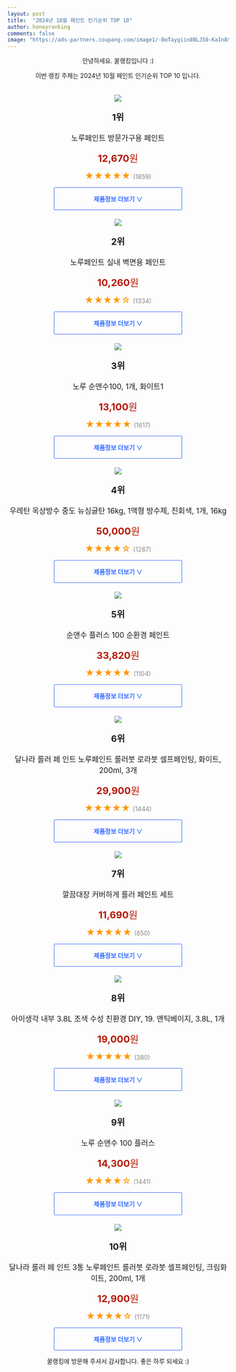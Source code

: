 ```yaml
---
layout: post
title:  "2024년 10월 페인트 인기순위 TOP 10"
author: honeyranking
comments: false
image: "https://ads-partners.coupang.com/image1/-BoTaygiin8BLJ50-KaIn8Srm7ScbUHKBWokiLAHyoMJ0Kv4VX4HM9WkoM6kdqCKaMDq6ykZ4tI5T1CNWwNEj1uTqQ4TcktXIafa9QaCln-csKOetGTVAmBV5gmA9_l1FPcWhVbUOAaiLB94PIN8Aer9GlOFJq-_aYY9t-0RG0F3zGjpp0UWywiYyNuJn9gXS2bxjlokaFo5Hirq0RSoLZyVVmTBosmFvJilPcMaWjq3X8URrInGntnIEDWTWAV-e3EjLVKZ8hShAzWAoeAY13apTx3-jXbA"
---
```

<p style="text-align: center;">안녕하세요. 꿀랭킹입니다 :)</p>
<p style="text-align: center;">이번 랭킹 주제는 2024년 10월 페인트 인기순위 TOP 10 입니다.</p><center><img src="https://ads-partners.coupang.com/image1/-BoTaygiin8BLJ50-KaIn8Srm7ScbUHKBWokiLAHyoMJ0Kv4VX4HM9WkoM6kdqCKaMDq6ykZ4tI5T1CNWwNEj1uTqQ4TcktXIafa9QaCln-csKOetGTVAmBV5gmA9_l1FPcWhVbUOAaiLB94PIN8Aer9GlOFJq-_aYY9t-0RG0F3zGjpp0UWywiYyNuJn9gXS2bxjlokaFo5Hirq0RSoLZyVVmTBosmFvJilPcMaWjq3X8URrInGntnIEDWTWAV-e3EjLVKZ8hShAzWAoeAY13apTx3-jXbA" style="margin-top:20px" /></center><p style="text-align: center; font-size: 20px"><b>1위</b></p><p style="text-align: center; font-size: 17px">노루페인트 방문가구용 페인트</p><p style="text-align: center;"><span style="color: #b61800; font-size: 22px;"><b>12,670</b>원</span></p><p style="text-align: center;"><span style="color: #ff9600; font-size: 20px;">★★★★★ </span><span style="color: #878787;">(1859)</span></p><center><a href="https://link.coupang.com/re/AFFSDP?lptag=AF3899140&subid=honeyrank&pageKey=6139118679&itemId=541866829&vendorItemId=4417596173&traceid=V0-153-de3d1740cbf053da&requestid=20241022050000633013534491&token=31850C%7CMIXED"><div style="font-size: 14px; display: inline-block; padding: 15px 90px; color: #346aff; border-radius: 2px; border: 1px solid #346aff; cursor: pointer;"><b>제품정보 더보기 &or;</b></div></a></center><center><img src="https://ads-partners.coupang.com/image1/VF0Jml0zFtzwzxlzVOQBl3qeoioXR3FI6hHIKV1DuGqJ_ZuIU-uJGUwqdiygtUgy-pRvS8VWL47N_q-aItdTW8FKe637nnUP7l9UKHP0OpqWphGG1tFfisjhm1ftXM9z1iS4UcvTRF6p9lBY3yt52lyGbkGl6DQLgBMOZJq9AxB0Bfyb63rUqTYZ0ITeif1LcpUIW7CZJys2-0ryMtrFpHzeT9Gku8kv-9_NLoQpRDRCZwUpT9JXklQprKWmVwfZK3yJ-CQorB7yU6lR9Brtv5hcfvmFevZp" style="margin-top:20px" /></center><p style="text-align: center; font-size: 20px"><b>2위</b></p><p style="text-align: center; font-size: 17px">노루페인트 실내 벽면용 페인트</p><p style="text-align: center;"><span style="color: #b61800; font-size: 22px;"><b>10,260</b>원</span></p><p style="text-align: center;"><span style="color: #ff9600; font-size: 20px;">★★★★☆ </span><span style="color: #878787;">(1334)</span></p><center><a href="https://link.coupang.com/re/AFFSDP?lptag=AF3899140&subid=honeyrank&pageKey=189691379&itemId=541866590&vendorItemId=4417595360&traceid=V0-153-a4c6eb1112809cde&requestid=20241022050000633013534491&token=31850C%7CMIXED"><div style="font-size: 14px; display: inline-block; padding: 15px 90px; color: #346aff; border-radius: 2px; border: 1px solid #346aff; cursor: pointer;"><b>제품정보 더보기 &or;</b></div></a></center><center><img src="https://ads-partners.coupang.com/image1/gBLEAunvFfBMXesBgGNx0D669F0erk5TNB6G_389bGXqwQp4pI2qLizGlPZcBE2pqVuLlMFjENsjr-V5tE67ZpBRdQ3dT85tG7naeT_0eo83h_2uxZI0t7J9bSNC108I2XVu0MY74udXVahHS3KeObErPTLgrvFRBi8LxqO02RbyacNDmod_l8FU2kItdvw4Rdw55t03Iq723y4WOy_qizMW5dNyM103qCGAzb-UQy9nJ2JmbRWUwFtv419CirCRbw-Nj3NhEXvSi8Shx__YSHTlYP-xqAxkRn-9wrD_ZptUr4WZRdDikUTO7V0KPw==" style="margin-top:20px" /></center><p style="text-align: center; font-size: 20px"><b>3위</b></p><p style="text-align: center; font-size: 17px">노루 순앤수100, 1개, 화이트1</p><p style="text-align: center;"><span style="color: #b61800; font-size: 22px;"><b>13,100</b>원</span></p><p style="text-align: center;"><span style="color: #ff9600; font-size: 20px;">★★★★★ </span><span style="color: #878787;">(1617)</span></p><center><a href="https://link.coupang.com/re/AFFSDP?lptag=AF3899140&subid=honeyrank&pageKey=15079366&itemId=3122775768&vendorItemId=3010815764&traceid=V0-153-97edc44337cfa801&clickBeacon=0dfbd540-8fe7-11ef-b3a0-958dc089aecf%7E3&requestid=20241022050000633013534491&token=31850C%7CMIXED"><div style="font-size: 14px; display: inline-block; padding: 15px 90px; color: #346aff; border-radius: 2px; border: 1px solid #346aff; cursor: pointer;"><b>제품정보 더보기 &or;</b></div></a></center><center><img src="https://ads-partners.coupang.com/image1/vv7Oa6ZgfvSoucrSvgqREsLGaLA4l1bVxPVBW7-ZbtIxKa7c0kYvtSVoNlKb7T012an8NEa3yXdXriVYTsxwcusyZbuBoDoXG2VNw3jRrTqcQX_HUOWnQE-BPQHdmw-RIX44HMOX3P_M_j3sADBwSVPp3bh0wL5llI4OlQ8A9mMxmManGwSSTu0tWWWw9BJvUsinTxb93SgbXRMPvoDzfhBYRCgiYkYF42ahPwvll0DFc0njKQH_Q6CHCLEtBFsVelCBPKXR-Xp_JDcSrd5Y6rKc0KaEyTvex6NScCqBBwb6eHNyfLu_JNp7kB_qEnc=" style="margin-top:20px" /></center><p style="text-align: center; font-size: 20px"><b>4위</b></p><p style="text-align: center; font-size: 17px">우레탄 옥상방수 중도 뉴싱글탄 16kg, 1액형 방수제, 진회색, 1개, 16kg</p><p style="text-align: center;"><span style="color: #b61800; font-size: 22px;"><b>50,000</b>원</span></p><p style="text-align: center;"><span style="color: #ff9600; font-size: 20px;">★★★★☆ </span><span style="color: #878787;">(1287)</span></p><center><a href="https://link.coupang.com/re/AFFSDP?lptag=AF3899140&subid=honeyrank&pageKey=6850481683&itemId=16318094480&vendorItemId=90664267745&traceid=V0-153-104acae3bed6f21c&clickBeacon=0dfbd540-8fe7-11ef-801f-7659a69e1a06%7E3&requestid=20241022050000633013534491&token=31850C%7CMIXED"><div style="font-size: 14px; display: inline-block; padding: 15px 90px; color: #346aff; border-radius: 2px; border: 1px solid #346aff; cursor: pointer;"><b>제품정보 더보기 &or;</b></div></a></center><center><img src="https://ads-partners.coupang.com/image1/XluIPacTChbIaeuPXotjMSN_KHhfwoqYn3sCUT1OceSnzeMoj7O5OfOLhX-vr6Ps1jfVxeQVepKTPCjM4EBd_vMQgZSHU_jvmqC_d7E8knNNYxOxRr3y2WAdT-lxT0wbRDTZjIWN7cRYc-MDshTs9828O1Xhz-hKHQ0Ut4Qx5BetCPjrJgwk-_-3WhcL8OxuVcJay64OJnOmqGdT1nmCPS8YSOWxrV8AXoFmtnezc0XuKZkcg8v0u-AEUgokX-4hAumuwho1YRMKNCwu-X15a_fMIiJNiG676Tso" style="margin-top:20px" /></center><p style="text-align: center; font-size: 20px"><b>5위</b></p><p style="text-align: center; font-size: 17px">순앤수 플러스 100 순환경 페인트</p><p style="text-align: center;"><span style="color: #b61800; font-size: 22px;"><b>33,820</b>원</span></p><p style="text-align: center;"><span style="color: #ff9600; font-size: 20px;">★★★★★ </span><span style="color: #878787;">(1104)</span></p><center><a href="https://link.coupang.com/re/AFFSDP?lptag=AF3899140&subid=honeyrank&pageKey=6523713166&itemId=14464128279&vendorItemId=85619561278&traceid=V0-153-9eb0e79a252faae9&requestid=20241022050000633013534491&token=31850C%7CMIXED"><div style="font-size: 14px; display: inline-block; padding: 15px 90px; color: #346aff; border-radius: 2px; border: 1px solid #346aff; cursor: pointer;"><b>제품정보 더보기 &or;</b></div></a></center><center><img src="https://ads-partners.coupang.com/image1/e-_Zb4bLvtAaZ8c3e2S7ec1R03Z42YeG3i5rTwEvtFzrZodUgYqZ759BI4y-xHLpDE3L4MktDZecUb1uoE6JKBmYRaFJsMHC5SDfxe75Bsvg5W-lgD_StWyVr1xJ1hXf3dagepyAvdFftODFfADjl2-OxMpaUFQ6er2xl9rhMOnrFgrvDMAMTzV6ASYW3I9qQOS3l7WDpJv44nXgUaJDnAQv-ox1BEGuKitItY7uP5-GfJdR2rUGEOMFpIRx6_WbUGhQx8whjp6t2Vssq2KNf303KfGR2bDKoWYDN8l5lB1Ql_N8bBtAfH9WEnKUEI8-" style="margin-top:20px" /></center><p style="text-align: center; font-size: 20px"><b>6위</b></p><p style="text-align: center; font-size: 17px">달나라 롤러 페 인트 노루페인트 롤러붓 로라붓 셀프페인팅, 화이트, 200ml, 3개</p><p style="text-align: center;"><span style="color: #b61800; font-size: 22px;"><b>29,900</b>원</span></p><p style="text-align: center;"><span style="color: #ff9600; font-size: 20px;">★★★★★ </span><span style="color: #878787;">(1444)</span></p><center><a href="https://link.coupang.com/re/AFFSDP?lptag=AF3899140&subid=honeyrank&pageKey=7544210053&itemId=23342451235&vendorItemId=90373906697&traceid=V0-153-eafed13a9193e468&clickBeacon=0dfbd540-8fe7-11ef-9af7-8cbebaaca773%7E3&requestid=20241022050000633013534491&token=31850C%7CMIXED"><div style="font-size: 14px; display: inline-block; padding: 15px 90px; color: #346aff; border-radius: 2px; border: 1px solid #346aff; cursor: pointer;"><b>제품정보 더보기 &or;</b></div></a></center><center><img src="https://ads-partners.coupang.com/image1/8F_ogaM6Sj8SfQO78CEeVWkLj2DwBrORX0fwe3vzwyYF-jo2K4vERGWi57g-F7Wb9F78NfMVQR4NEuKAaVa5NyoNUEtbK5slqQqfzk3uD7Hsn_6tvBRlSmvd1anrbjl8-WRXPk7lQTLhzbVbkiL61fNFkTQ4zDvyA2TX0cduQK50wp6WD4YPoCRkUx3c04oZLAOKZ1wBtWPdsmHm2jZq5BBtoCht_Fhp7PbSDuHNawfhffVeS7bogj7xbjgTEGzttTzGgGiGTZj2nqr_LU-Itnaz91C1d3puz30=" style="margin-top:20px" /></center><p style="text-align: center; font-size: 20px"><b>7위</b></p><p style="text-align: center; font-size: 17px">깔끔대장 커버하게 롤러 페인트 세트</p><p style="text-align: center;"><span style="color: #b61800; font-size: 22px;"><b>11,690</b>원</span></p><p style="text-align: center;"><span style="color: #ff9600; font-size: 20px;">★★★★★ </span><span style="color: #878787;">(650)</span></p><center><a href="https://link.coupang.com/re/AFFSDP?lptag=AF3899140&subid=honeyrank&pageKey=7771499368&itemId=20981957999&vendorItemId=88616426874&traceid=V0-153-00ed87aacaf50d96&requestid=20241022050000633013534491&token=31850C%7CMIXED"><div style="font-size: 14px; display: inline-block; padding: 15px 90px; color: #346aff; border-radius: 2px; border: 1px solid #346aff; cursor: pointer;"><b>제품정보 더보기 &or;</b></div></a></center><center><img src="https://ads-partners.coupang.com/image1/jYBCkyJcsO5VbXUqjYYkFSv--BCA1nlNjTJmdOvliNoxbldUFIgKkSiztGRsN2WShABmVaX2C6lfTSnA_dFrJyrx_LGqJOKLHxkwlUaINkZQLeENLBqKw4uFdYb8Z8X0bLx4ecjd9a-O1ZOWnLHKG7saZWQeLA6JBYxRV8_Aa7MtOMFBSLN5h2eiGyB6sChWoAwG0rPiUni4xUVpXGsAkRa-idZ5LX4C_T-Zoj_VVxPwUbjMJOsDogi5FoBmZylweMVZYJOMWi4Jv7YvbvGGvpFXtzuQrs203hyOkWDD3rPd-IZPY21q2x1y-O2CDQ==" style="margin-top:20px" /></center><p style="text-align: center; font-size: 20px"><b>8위</b></p><p style="text-align: center; font-size: 17px">아이생각 내부 3.8L 조색 수성 친환경 DIY, 19. 앤틱베이지, 3.8L, 1개</p><p style="text-align: center;"><span style="color: #b61800; font-size: 22px;"><b>19,000</b>원</span></p><p style="text-align: center;"><span style="color: #ff9600; font-size: 20px;">★★★★★ </span><span style="color: #878787;">(380)</span></p><center><a href="https://link.coupang.com/re/AFFSDP?lptag=AF3899140&subid=honeyrank&pageKey=50161917&itemId=61179369&vendorItemId=70313573265&traceid=V0-153-45e9816da1e5bde5&clickBeacon=0dfbd540-8fe7-11ef-89fe-bb25731f917a%7E3&requestid=20241022050000633013534491&token=31850C%7CMIXED"><div style="font-size: 14px; display: inline-block; padding: 15px 90px; color: #346aff; border-radius: 2px; border: 1px solid #346aff; cursor: pointer;"><b>제품정보 더보기 &or;</b></div></a></center><center><img src="https://ads-partners.coupang.com/image1/mnURXJM0gbeSH6kLml235bnFt89Jv-GU0AiwGzTENqz2Lnim5sdx50ts8ony3JkALyz7hdA_FKiTD8F6-sd45uNoBCYqiXILokHbMUoYyu3B8Vl0tBYoVYKhiNdGX4lvjJuJiztQOhGK0dqZ0YthsC9QiKDbTkOlTYPxh0NE4DcN-WrF7sBxuu6o44GjVf32JOGsQnqf0MzNuZMDia2o8a0vewNcMZVtj4riQxmxWUhO4-Melo4frGbt1WG3BSqUB4AIaZLYBjksRhLOC1yEL6qRsl99g7zD1wrEoLaQHXg5ipHTCnfXUMS-Og==" style="margin-top:20px" /></center><p style="text-align: center; font-size: 20px"><b>9위</b></p><p style="text-align: center; font-size: 17px">노루 순앤수 100 플러스</p><p style="text-align: center;"><span style="color: #b61800; font-size: 22px;"><b>14,300</b>원</span></p><p style="text-align: center;"><span style="color: #ff9600; font-size: 20px;">★★★★☆ </span><span style="color: #878787;">(1441)</span></p><center><a href="https://link.coupang.com/re/AFFSDP?lptag=AF3899140&subid=honeyrank&pageKey=7868051996&itemId=21486457013&vendorItemId=88540569465&traceid=V0-153-7d082087177f283c&requestid=20241022050000633013534491&token=31850C%7CMIXED"><div style="font-size: 14px; display: inline-block; padding: 15px 90px; color: #346aff; border-radius: 2px; border: 1px solid #346aff; cursor: pointer;"><b>제품정보 더보기 &or;</b></div></a></center><center><img src="https://ads-partners.coupang.com/image1/T2Fq26cPg7I1f08LT7NEiLL2rObrNrVoAeUpp5iCRGgk1tgVtVAHIEb1zc2eUcUTzI2YnLmkKkEkHn7UoEpD9DnGGdYeFbn64wGcNry3jveLAJyIu4n8zW_SLzMRZY4zlA97aYyvFvONfh4jdKX10ypsRaIvVQU0KNdD89D_Cn73h6irSSE02JmRi6fTwtcInQiPKwApp-iZQdAMGx0gWR3AphX06eZGi7dYr-HHuLKuTiiGGY3CitFEi2tcp9siwz-6Gk1yMBuA_FvIlD8DMFH5dSy3IGfeZ51yhuf9nwmf9DhiAnb6JLwxqFaL3A==" style="margin-top:20px" /></center><p style="text-align: center; font-size: 20px"><b>10위</b></p><p style="text-align: center; font-size: 17px">달나라 롤러 페 인트 3통 노루페인트 롤러붓 로라붓 셀프페인팅, 크림화이트, 200ml, 1개</p><p style="text-align: center;"><span style="color: #b61800; font-size: 22px;"><b>12,900</b>원</span></p><p style="text-align: center;"><span style="color: #ff9600; font-size: 20px;">★★★★☆ </span><span style="color: #878787;">(1171)</span></p><center><a href="https://link.coupang.com/re/AFFSDP?lptag=AF3899140&subid=honeyrank&pageKey=7544210053&itemId=23408772854&vendorItemId=90435901299&traceid=V0-153-eafed13a9193e468&clickBeacon=0dfbd540-8fe7-11ef-8b74-f7984f8e440e%7E3&requestid=20241022050000633013534491&token=31850C%7CMIXED"><div style="font-size: 14px; display: inline-block; padding: 15px 90px; color: #346aff; border-radius: 2px; border: 1px solid #346aff; cursor: pointer;"><b>제품정보 더보기 &or;</b></div></a></center><p style="text-align: center;">꿀랭킹에 방문해 주셔서 감사합니다. 좋은 하루 되세요 :)</p>